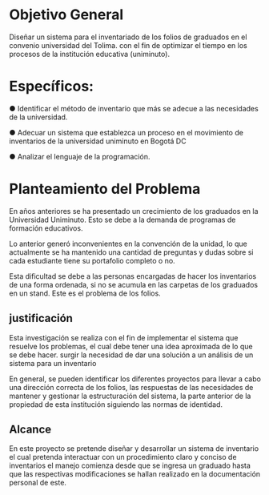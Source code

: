 
# Objetivo General

Diseñar un sistema para el inventariado de los folios de graduados en el convenio universidad del Tolima. con el fin de optimizar el tiempo en los procesos de la institución educativa (uniminuto).

 # Específicos: 

● Identificar el método de inventario que más se adecue a las necesidades de la universidad.

● Adecuar un sistema que establezca un proceso en el movimiento de inventarios de la universidad uniminuto en Bogotá DC

● Analizar el lenguaje de la programación.


# Planteamiento del Problema

En años anteriores se ha presentado un crecimiento de los graduados en la Universidad Uniminuto. Esto se debe a la demanda de programas de formación educativos.

Lo anterior generó inconvenientes en la convención de la unidad, lo que actualmente se ha mantenido una cantidad de preguntas y dudas sobre si cada estudiante tiene su portafolio completo o no.

Esta dificultad se debe a las personas encargadas de hacer los inventarios de una forma ordenada, si no se acumula en las carpetas de los graduados en un stand. Este es el problema de los folios.

## justificación

Esta investigación se realiza con el fin de implementar el sistema que resuelve los problemas, el cual debe tener una idea aproximada de lo que se debe hacer. surgir la necesidad de dar una solución a un análisis de un sistema para un inventario

En general, se pueden identificar los diferentes proyectos para llevar a cabo una dirección correcta de los folios, las respuestas de las necesidades de mantener y gestionar la estructuración del sistema, la parte anterior de la propiedad de esta institución siguiendo las normas de identidad.

## Alcance
En este proyecto se pretende diseñar y desarrollar un sistema de inventario el cual pretenda interactuar con un procedimiento claro y conciso de inventarios el manejo comienza desde que se ingresa un graduado hasta que las respectivas modificaciones se hallan realizado en la documentación personal de este.

